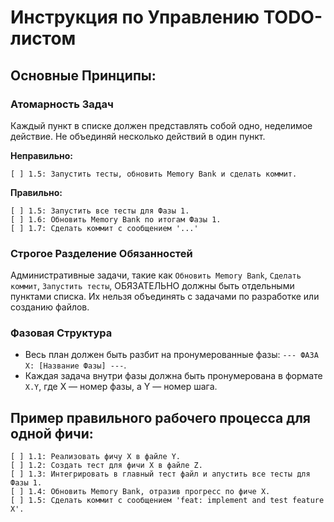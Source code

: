 # Инструкция по Управлению TODO-листом

## Основные Принципы:

### Атомарность Задач
Каждый пункт в списке должен представлять собой одно, неделимое действие. Не объединяй несколько действий в один пункт.

**Неправильно:**
```
[ ] 1.5: Запустить тесты, обновить Memory Bank и сделать коммит.
```
**Правильно:**
```
[ ] 1.5: Запустить все тесты для Фазы 1.
[ ] 1.6: Обновить Memory Bank по итогам Фазы 1.
[ ] 1.7: Сделать коммит с сообщением '...'
```

### Строгое Разделение Обязанностей
Административные задачи, такие как `Обновить Memory Bank`, `Сделать коммит`, `Запустить тесты`, ОБЯЗАТЕЛЬНО должны быть отдельными пунктами списка. Их нельзя объединять с задачами по разработке или созданию файлов.

### Фазовая Структура
- Весь план должен быть разбит на пронумерованные фазы: `--- ФАЗА X: [Название Фазы] ---`.
- Каждая задача внутри фазы должна быть пронумерована в формате `X.Y`, где X — номер фазы, а Y — номер шага.

## Пример правильного рабочего процесса для одной фичи:

```
[ ] 1.1: Реализовать фичу X в файле Y.
[ ] 1.2: Создать тест для фичи X в файле Z.
[ ] 1.3: Интегрировать в главный тест файл и апустить все тесты для Фазы 1.
[ ] 1.4: Обновить Memory Bank, отразив прогресс по фиче X.
[ ] 1.5: Сделать коммит с сообщением 'feat: implement and test feature X'.